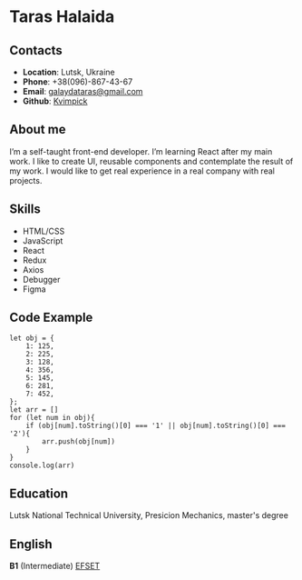# Taras Halaida
## Contacts
- **Location**: Lutsk, Ukraine
- **Phone**: +38(096)-867-43-67
- **Email**: galaydataras@gmail.com
- **Github**: [Kvimpick](url)
## About me
I’m a self-taught front-end developer. I’m learning React after my main work.
I like to create UI, reusable components and contemplate the result of my work.
I would like to get real experience in a real company with real projects.
## Skills
- HTML/CSS
- JavaScript
- React
- Redux
- Axios
- Debugger
- Figma
## Code Example
```
let obj = {
    1: 125,
    2: 225,
    3: 128,
    4: 356,
    5: 145,
    6: 281,
    7: 452,
};
let arr = []
for (let num in obj){
    if (obj[num].toString()[0] === '1' || obj[num].toString()[0] === '2'){
        arr.push(obj[num])
    }
}
console.log(arr) 
```
## Education
Lutsk National Technical University, Presicion Mechanics, master's degree

## English
**B1** (Intermediate) [EFSET](https://drive.google.com/file/d/1_zFu-k-bLxvbSABLxcq99saVYZBESP4S/view?usp=sharing)

